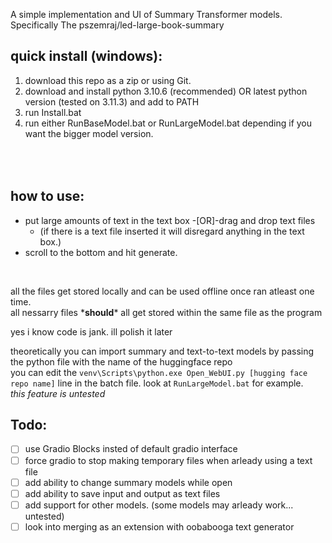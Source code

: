 A simple implementation and UI of Summary Transformer models. Specifically The pszemraj/led-large-book-summary

quick install (windows):<br />
----
1. download this repo as a zip or using Git.
2. download and install python 3.10.6 (recommended) OR latest python version (tested on 3.11.3) and add to PATH
3. run Install.bat
4. run either RunBaseModel.bat or RunLargeModel.bat depending if you want the bigger model version.

<br /><br />
how to use:
----
- put large amounts of text in the text box -[OR]-drag and drop text files 
    - (if there is a text file inserted it will disregard anything in the text box.)
- scroll to the bottom and hit generate.
<br />

all the files get stored locally and can be used offline once ran atleast one time.<br />
all nessarry files \*__should__\* all get stored within the same file as the program

yes i know code is jank. ill polish it later
<br />

theoretically you can import summary and text-to-text models by passing the python file with the name of the huggingface repo <br />
you can edit the `venv\Scripts\python.exe Open_WebUI.py [hugging face repo name]` line in the batch file. look at `RunLargeModel.bat` for example.<br />
*this feature is untested*


Todo:
----
- [ ] use Gradio Blocks insted of default gradio interface
- [ ] force gradio to stop making temporary files when arleady using a text file
- [ ] add ability to change summary models while open
- [ ] add ability to save input and output as text files
- [ ] add support for other models. (some models may arleady work... untested)
- [ ] look into merging as an extension with oobabooga text generator
